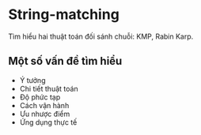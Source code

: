 # String-matching
Tìm hiểu hai thuật toán đối sánh chuỗi: KMP, Rabin Karp.
## Một số vấn đề tìm hiểu
* Ý tưởng
* Chi tiết thuật toán
* Độ phức tạp
* Cách vận hành
* Ưu nhược điểm
* Ứng dụng thực tế
